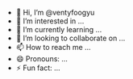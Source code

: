- 👋 Hi, I’m @ventyfoogyu
- 👀 I’m interested in ...
- 🌱 I’m currently learning ...
- 💞️ I’m looking to collaborate on ...
- 📫 How to reach me ...
- 😄 Pronouns: ...
- ⚡ Fun fact: ...

<!---
ventyfoogyu/ventyfoogyu is a ✨ special ✨ repository because its `README.md` (this file) appears on your GitHub profile.
You can click the Preview link to take a look at your changes.
--->
